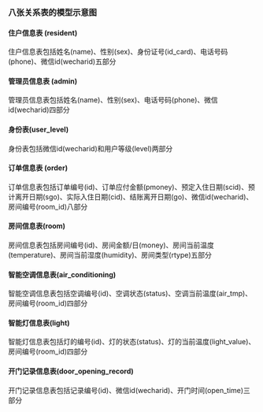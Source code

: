 ### 八张关系表的模型示意图

#### 住户信息表 (resident)

住户信息表包括姓名(name)、性别(sex)、身份证号(id_card)、电话号码(phone)、微信id(wecharid)五部分



#### 管理员信息表 (admin)

管理员信息表包括姓名(name)、性别(sex)、电话号码(phone)、微信id(wecharid)四部分



#### 身份表(user_level)

身份表包括微信id(wecharid)和用户等级(level)两部分



#### 订单信息表 (order)

订单信息表包括订单编号(id)、订单应付金额(pmoney)、预定入住日期(scid)、预计离开日期(sgo)、实际入住日期(cid)、结账离开日期(go)、微信id(wecharid)、房间编号(room_id)八部分



#### 房间信息表(room)

房间信息表包括房间编号(id)、房间金额/日(money)、房间当前温度(temperature)、房间当前湿度(humidity)、房间类型(rtype)五部分



#### 智能空调信息表(air_conditioning)

智能空调信息表包括空调编号(id)、空调状态(status)、空调当前温度(air_tmp)、房间编号(room_id)四部分



#### 智能灯信息表(light)

智能灯信息表包括灯的编号(id)、灯的状态(status)、灯的当前温度(light_value)、房间编号(room_id)四部分



#### 开门记录信息表(door_opening_record)

开门记录信息表包括记录编号(id)、微信id(wecharid)、开门时间(open_time)三部分





